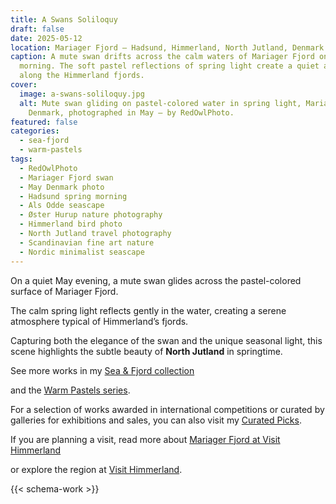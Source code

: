 ```yaml
---
title: A Swans Soliloquy
draft: false
date: 2025-05-12
location: Mariager Fjord – Hadsund, Himmerland, North Jutland, Denmark
caption: A mute swan drifts across the calm waters of Mariager Fjord on a May
  morning. The soft pastel reflections of spring light create a quiet atmosphere
  along the Himmerland fjords.
cover:
  image: a-swans-soliloquy.jpg
  alt: Mute swan gliding on pastel-colored water in spring light, Mariager Fjord,
    Denmark, photographed in May – by RedOwlPhoto.
featured: false
categories:
  - sea-fjord
  - warm-pastels
tags:
  - RedOwlPhoto
  - Mariager Fjord swan
  - May Denmark photo
  - Hadsund spring morning
  - Als Odde seascape
  - Øster Hurup nature photography
  - Himmerland bird photo
  - North Jutland travel photography
  - Scandinavian fine art nature
  - Nordic minimalist seascape
---
```

On a quiet May evening, a mute swan glides across the pastel-colored surface of Mariager Fjord.

The calm spring light reflects gently in the water, creating a serene atmosphere typical of Himmerland’s fjords.

Capturing both the elegance of the swan and the unique seasonal light, this scene highlights the subtle beauty of **North Jutland** in springtime.

See more works in my [Sea & Fjord collection](https://redowlphoto.dk/categories/sea-fjord/?utm_source=chatgpt.com)

and the [Warm Pastels series](https://redowlphoto.dk/categories/warm-pastels/?utm_source=chatgpt.com).

For a selection of works awarded in international competitions or curated by galleries for exhibitions and sales, you can also visit my [Curated Picks](https://redowlphoto.dk/categories/curated-picks/?utm_source=chatgpt.com).

If you are planning a visit, read more about [Mariager Fjord at Visit Himmerland](https://www.visithimmerland.dk/himmerland/planlaeg-din-tur/mariager-fjord-gdk1098491?utm_source=chatgpt.com)

or explore the region at [Visit Himmerland](https://www.visithimmerland.dk?utm_source=chatgpt.com).

<!--more-->

{{< schema-work >}}
